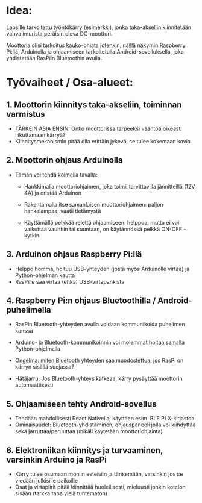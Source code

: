 # Idea:
	
Lapsille tarkoitettu työntökärry ([esimerkki](https://www.etola.net/wp-content/uploads/punaineniso.234b5e8d-6d40-4b76-9f06-2c657ab21bd8-1.jpg)), jonka taka-akseliin kiinnitetään vahva imurista peräisin oleva DC-moottori. 

Moottoria olisi tarkoitus kauko-ohjata jotenkin, näillä näkymin Raspberry Pi:llä, Arduinolla ja ohjaamiseen tarkoitetulla Android-sovelluksella, joka yhdistetään RasPiin Bluetoothin avulla.

# Työvaiheet / Osa-alueet:

## 1. Moottorin kiinnitys taka-akseliin, toiminnan varmistus

- TÄRKEIN ASIA ENSIN: Onko moottorissa tarpeeksi vääntöä oikeasti liikuttamaan kärryä?
- Kiinnitysmekanismin pitää olla erittäin jykevä, se tulee kokemaan kovia

## 2. Moottorin ohjaus Arduinolla

- Tämän voi tehdä kolmella tavalla:

  - Hankkimalla moottoriohjaimen, joka toimii tarvittavilla jännitteillä (12V, 4A) ja eristää Arduinon

  - Rakentamalla itse samanlaisen moottoriohjaimen: paljon hankalampaa, vaatii tietämystä

  - Käyttämällä pelkkää relettä ohjaamiseen: helppoa, mutta ei voi vaikuttaa vauhtiin tai suuntaan, on käytännössä pelkkä ON-OFF -kytkin

## 3. Arduinon ohjaus Raspberry Pi:llä

- Helppo homma, hoituu USB-yhteyden (josta myös Arduinolle virtaa) ja Python-ohjelman kautta
- RasPille saa virtaa (ehkä) USB-virtapankista

## 4. Raspberry Pi:n ohjaus Bluetoothilla / Android-puhelimella

- RasPin Bluetooth-yhteyden avulla voidaan kommunikoida puhelimen kanssa
- Arduino- ja Bluetooth-kommunikoinnin voi molemmat hoitaa samalla Python-ohjelmalla

- Ongelma: miten Bluetooth yhteyden saa muodostettua, jos RasPi on kärryn sisällä suojassa?
- Hätäjarru: Jos Bluetooth-yhteys katkeaa, kärry pysäyttää moottorin automaattisesti

## 5. Ohjaamiseen tehty Android-sovellus

- Tehdään mahdollisesti React Nativella, käyttäen esim. BLE PLX-kirjastoa
- Ominaisuudet: Bluetooth-yhdistäminen, ohjauspaneeli jolla voi kiihdyttää sekä jarruttaa/peruuttaa (mikäli käytetään moottoriohjainta)

## 6. Elektroniikan kiinnitys ja turvaaminen, varsinkin Arduino ja RasPi

- Kärry tulee osumaan moniin esteisiin ja tärisemään, varsinkin jos se viedään julkisille paikoille
- Osat ja virtapiirit pitää kiinnittää huolellisesti, mieluusti jonkin kotelon sisään (tarkka tapa vielä tuntematon)
